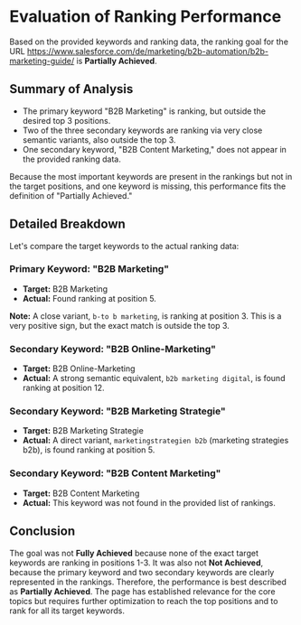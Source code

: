 # Evaluation of Ranking Performance

Based on the provided keywords and ranking data, the ranking goal for the URL https://www.salesforce.com/de/marketing/b2b-automation/b2b-marketing-guide/ is **Partially Achieved**.

## Summary of Analysis

*   The primary keyword "B2B Marketing" is ranking, but outside the desired top 3 positions.
*   Two of the three secondary keywords are ranking via very close semantic variants, also outside the top 3.
*   One secondary keyword, "B2B Content Marketing," does not appear in the provided ranking data.

Because the most important keywords are present in the rankings but not in the target positions, and one keyword is missing, this performance fits the definition of "Partially Achieved."

## Detailed Breakdown

Let's compare the target keywords to the actual ranking data:

### Primary Keyword: "B2B Marketing"

*   **Target:** B2B Marketing
*   **Actual:** Found ranking at position 5.

**Note:** A close variant, `b-to b marketing`, is ranking at position 3. This is a very positive sign, but the exact match is outside the top 3.

### Secondary Keyword: "B2B Online-Marketing"

*   **Target:** B2B Online-Marketing
*   **Actual:** A strong semantic equivalent, `b2b marketing digital`, is found ranking at position 12.

### Secondary Keyword: "B2B Marketing Strategie"

*   **Target:** B2B Marketing Strategie
*   **Actual:** A direct variant, `marketingstrategien b2b` (marketing strategies b2b), is found ranking at position 5.

### Secondary Keyword: "B2B Content Marketing"

*   **Target:** B2B Content Marketing
*   **Actual:** This keyword was not found in the provided list of rankings.

## Conclusion

The goal was not **Fully Achieved** because none of the exact target keywords are ranking in positions 1-3. It was also not **Not Achieved**, because the primary keyword and two secondary keywords are clearly represented in the rankings. Therefore, the performance is best described as **Partially Achieved**. The page has established relevance for the core topics but requires further optimization to reach the top positions and to rank for all its target keywords.
